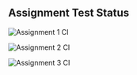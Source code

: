 ## Assignment Test Status

![Assignment 1 CI](https://github.com/softmonkeys/c756-exer/actions/workflows/ci-a1.yml/badge.svg)

![Assignment 2 CI](https://github.com/softmonkeys/c756-exer/actions/workflows/ci-a2.yml/badge.svg)

![Assignment 3 CI](https://github.com/softmonkeys/c756-exer/actions/workflows/ci-a3.yml/badge.svg)
